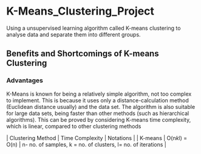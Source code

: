 # K-Means_Clustering_Project
Using a unsupervised learning algorithm called K-means clustering to analyse data and separate them into different groups.

## Benefits and Shortcomings of K-means Clustering
### Advantages
K-Means is known for being a relatively simple algorithm, not too complex to implement. This
is because it uses only a distance-calculation method (Euclidean distance usually) and the data
set. The algorithm is also suitable for large data sets, being faster than other methods (such as
hierarchical algorithms). This can be proved by considering K-means time complexity, which is
linear, compared to other clustering methods

| Clustering Method | Time Complexity | Notations |
| K-means | O(n*k*l) = O(n) | n- no. of samples, k = no. of clusters, l= no. of iterations |
